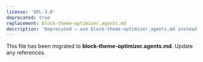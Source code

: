 ```yaml
---
license: 'GPL-3.0'
deprecated: true
replacement: block-theme-optimizer.agents.md
description: 'Deprecated – use block-theme-optimizer.agents.md instead.'
---
```


This file has been migrated to **block-theme-optimizer.agents.md**. Update any references.
